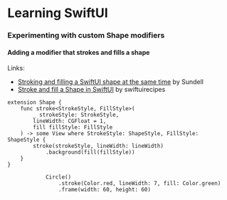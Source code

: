 #  Learning SwiftUI

### Experimenting with custom Shape modifiers

#### Adding a modifier that strokes and fills a shape

Links:

- [Stroking and filling a SwiftUI shape at the same time](https://www.swiftbysundell.com/articles/stroking-and-filling-a-swiftui-shape-at-the-same-time/) by Sundell
- [Stroke and fill a Shape in SwiftUI](https://swiftuirecipes.com/blog/stroke-and-fill-a-shape-in-swiftui) by swiftuirecipes

```
extension Shape {
    func stroke<StrokeStyle, FillStyle>(
        _ strokeStyle: StrokeStyle,
        lineWidth: CGFloat = 1,
        fill fillStyle: FillStyle
    ) -> some View where StrokeStyle: ShapeStyle, FillStyle: ShapeStyle {
        stroke(strokeStyle, lineWidth: lineWidth)
            .background(fill(fillStyle))
    }
}
```

```
            Circle()
                .stroke(Color.red, lineWidth: 7, fill: Color.green)
                .frame(width: 60, height: 60)
```


